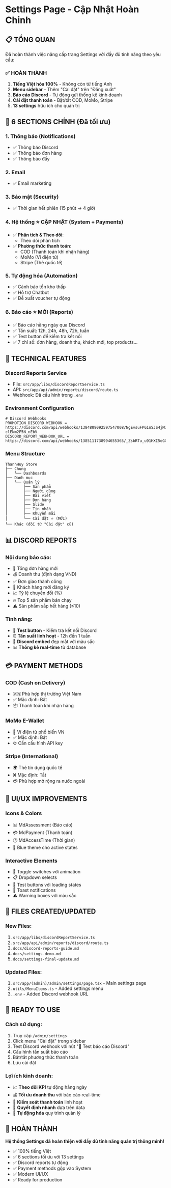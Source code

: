 # Settings Page - Cập Nhật Hoàn Chỉnh

## 📋 TỔNG QUAN

Đã hoàn thành việc nâng cấp trang Settings với đầy đủ tính năng theo yêu cầu:

### ✅ **HOÀN THÀNH**

1. **Tiếng Việt hóa 100%** - Không còn từ tiếng Anh
2. **Menu sidebar** - Thêm "Cài đặt" trên "Đăng xuất"
3. **Báo cáo Discord** - Tự động gửi thống kê kinh doanh
4. **Cài đặt thanh toán** - Bật/tắt COD, MoMo, Stripe
5. **13 settings** hữu ích cho quản trị

## 🎯 **6 SECTIONS CHÍNH** (Đã tối ưu)

### 1. **Thông báo** (Notifications)

- ✅ Thông báo Discord
- ✅ Thông báo đơn hàng
- ✅ Thông báo đẩy

### 2. **Email**

- ✅ Email marketing

### 3. **Bảo mật** (Security)

- ✅ Thời gian hết phiên (15 phút → 4 giờ)

### 4. **Hệ thống** ⭐ CẬP NHẬT (System + Payments)

- ✅ **Phân tích & Theo dõi**:
  - Theo dõi phân tích
- ✅ **Phương thức thanh toán**:
  - COD (Thanh toán khi nhận hàng)
  - MoMo (Ví điện tử)
  - Stripe (Thẻ quốc tế)

### 5. **Tự động hóa** (Automation)

- ✅ Cảnh báo tồn kho thấp
- ✅ Hỗ trợ Chatbot
- ✅ Đề xuất voucher tự động

### 6. **Báo cáo** ⭐ MỚI (Reports)

- ✅ Báo cáo hằng ngày qua Discord
- ✅ Tần suất: 12h, 24h, 48h, 72h, tuần
- ✅ Test button để kiểm tra kết nối
- ✅ 7 chỉ số: đơn hàng, doanh thu, khách mới, top products...

## 🔧 **TECHNICAL FEATURES**

### **Discord Reports Service**

- File: `src/app/libs/discordReportService.ts`
- API: `src/app/api/admin/reports/discord/route.ts`
- Webhook: Đã cấu hình trong `.env`

### **Environment Configuration**

```env
# Discord Webhooks
PROMOTION_DISCORD_WEBHOOK = https://discord.com/api/webhooks/1384809092597547008/NgEvsuFPG1nSJS4jMI7HLfk4W_65LDgnhaSa52bVBNYFPTGvsHMZ6-clENm2F5N_nEbV
DISCORD_REPORT_WEBHOOK_URL = https://discord.com/api/webhooks/1385111738994655365/_ZsbRTu_u91HXI5oGXKKf9coRg0lGJjia6QB3y3R48hFNz8NfhOzeT7P0ixNKRg86lOd
```

### **Menu Structure**

```
ThanhHuy Store
├── Chung
│   └── Dashboards
├── Danh mục
│   └── Quản lý
│       ├── Sản phẩm
│       ├── Người dùng
│       ├── Bài viết
│       ├── Đơn hàng
│       ├── Slide
│       ├── Tin nhắn
│       ├── Khuyến mãi
│       └── Cài đặt ⭐ (MỚI)
└── Khác (đổi từ "Cài đặt" cũ)
```

## 📊 **DISCORD REPORTS**

### **Nội dung báo cáo:**

- 🛒 Tổng đơn hàng mới
- 💰 Doanh thu (định dạng VND)
- ✅ Đơn giao thành công
- 👥 Khách hàng mới đăng ký
- 📈 Tỷ lệ chuyển đổi (%)
- 🔥 Top 5 sản phẩm bán chạy
- ⚠️ Sản phẩm sắp hết hàng (≤10)

### **Tính năng:**

- 🧪 **Test button** - Kiểm tra kết nối Discord
- ⏰ **Tần suất linh hoạt** - 12h đến 1 tuần
- 🎨 **Discord embed** đẹp mắt với màu sắc
- 📊 **Thống kê real-time** từ database

## 💳 **PAYMENT METHODS**

### **COD (Cash on Delivery)**

- 🇻🇳 Phù hợp thị trường Việt Nam
- ✅ Mặc định: Bật
- 📦 Thanh toán khi nhận hàng

### **MoMo E-Wallet**

- 📱 Ví điện tử phổ biến VN
- ✅ Mặc định: Bật
- ⚙️ Cần cấu hình API key

### **Stripe (International)**

- 🌍 Thẻ tín dụng quốc tế
- ❌ Mặc định: Tắt
- 💳 Phù hợp mở rộng ra nước ngoài

## 🎨 **UI/UX IMPROVEMENTS**

### **Icons & Colors**

- 📊 MdAssessment (Báo cáo)
- 💳 MdPayment (Thanh toán)
- 🕐 MdAccessTime (Thời gian)
- 🎨 Blue theme cho active states

### **Interactive Elements**

- 🔄 Toggle switches với animation
- 📋 Dropdown selects
- 🧪 Test buttons với loading states
- 💬 Toast notifications
- ⚠️ Warning boxes với màu sắc

## 📁 **FILES CREATED/UPDATED**

### **New Files:**

1. `src/app/libs/discordReportService.ts`
2. `src/app/api/admin/reports/discord/route.ts`
3. `docs/discord-reports-guide.md`
4. `docs/settings-demo.md`
5. `docs/settings-final-update.md`

### **Updated Files:**

1. `src/app/(admin)/admin/settings/page.tsx` - Main settings page
2. `utils/MenuItems.ts` - Added settings menu
3. `.env` - Added Discord webhook URL

## 🚀 **READY TO USE**

### **Cách sử dụng:**

1. Truy cập `/admin/settings`
2. Click menu "Cài đặt" trong sidebar
3. Test Discord webhook với nút "🧪 Test báo cáo Discord"
4. Cấu hình tần suất báo cáo
5. Bật/tắt phương thức thanh toán
6. Lưu cài đặt

### **Lợi ích kinh doanh:**

- 📈 **Theo dõi KPI** tự động hằng ngày
- 💰 **Tối ưu doanh thu** với báo cáo real-time
- 🛒 **Kiểm soát thanh toán** linh hoạt
- 🎯 **Quyết định nhanh** dựa trên data
- 🤖 **Tự động hóa** quy trình quản lý

## 🎉 **HOÀN THÀNH**

**Hệ thống Settings đã hoàn thiện với đầy đủ tính năng quản trị thông minh!**

- ✅ 100% tiếng Việt
- ✅ 6 sections tối ưu với 13 settings
- ✅ Discord reports tự động
- ✅ Payment methods gộp vào System
- ✅ Modern UI/UX
- ✅ Ready for production
